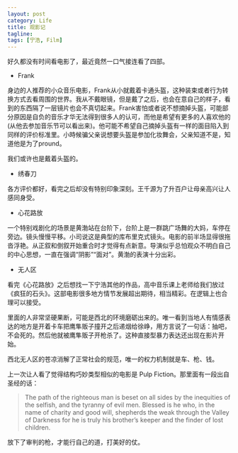 ```yaml
---
layout: post
category: Life
title: 观影记
tagline:
tags: [宁浩, Film]
---
```

好久都没有时间看电影了，最近竟然一口气接连看了四部。

+ Frank

身边的人推荐的小众音乐电影，Frank从小就戴着卡通头盔，这种装束或者行为转换方式去看周围的世界。我从不戴眼镜，但是戴了之后，也会在意自己的样子，看到的东西隔了一层镜片也会不真切起来。Frank害怕或者说不想摘掉头盔，可能部分原因是自负的音乐才华无法得到很多人的认可，而他是希望有更多的人喜欢他的(从他去参加音乐节可以看出来)。他可能不希望自己摘掉头盔有一样的面目陷入到同样的评价标准里。小時候骗父亲说想要头盔是参加化妆舞会，父亲知道不是，知道他是为了pround。

我们或许也是戴着头盔的。

+ 绣春刀

各方评价都好，看完之后却没有特别印象深刻。王千源为了升百户让母亲高兴让人感同身受。

+ 心花路放

一个特别戏剧化的场景是黄渤站在台阶下，台阶上是一群跳广场舞的大妈，车停在旁边。镜头慢慢平移。小司说这是典型的库布里克式镜头。电影的前半场显得很拖沓浮艳。从正叙和倒叙开始重合时才觉得有点新意。导演似乎总怕观众不明白自己的中心思想，一直在强调“阴影”“面对”。黄渤的表演十分出彩。

+ 无人区

看完《心花路放》之后想找一下宁浩其他的作品，高中音乐课上老师给我们放过《疯狂的石头》。这部电影很多地方情节发展超出期待，相当精彩。在逻辑上也合理可以接受。

里面的人非常坚硬果断，可能是西北的环境磨砺出来的。唯一看到当地人有情感表达的地方是开着卡车把鹰隼贩子撞开之后递烟给徐峥，用方言说了一句话：抽吧，不会死的。然后他就被鹰隼贩子开枪杀了。这种直接型暴力表达还出现在影片开始。

西北无人区的苍凉消解了正常社会的规范，唯一的权力机制就是车、枪、钱。

上一次让人看了觉得结构巧妙类型相似的电影是 Pulp Fiction。那里面有一段出自圣经的话：

> The path of the righteous man is beset on all sides by the inequities of the selfish, and the tyranny of evil men. Blessed is he who, in the name of charity and good will, shepherds the weak through the Valley of Darkness for he is truly his brother’s keeper and the finder of lost children. 

放下了审判的枪，才能行自己的道，打美好的仗。
